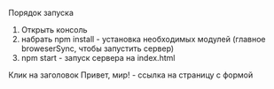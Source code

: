 Порядок запуска

1) Открыть консоль
2) набрать npm install - установка необходимых модулей (главное broweserSync, чтобы запустить сервер)
3) npm start - запуск сервера на index.html

Клик на заголовок Привет, мир! - ссылка на страницу с формой
